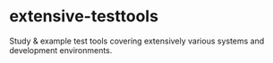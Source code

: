 # extensive-testtools
Study &amp; example test tools covering extensively various systems and development environments.
